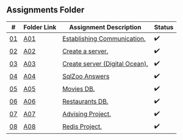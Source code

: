 ## Assignments Folder

|      #      | Folder Link  | Assignment Description         | Status             |
| :---------: | ------------ | ------------------------------ | ------------------ |
| [01](https://docs.google.com/spreadsheets/d/1n1uf3ECitwr9EZwOSsWEhkWfyLMJYezI99-lfbGYo8U/edit#gid=0) | [A01](https://docs.google.com/spreadsheets/d/1n1uf3ECitwr9EZwOSsWEhkWfyLMJYezI99-lfbGYo8U/edit#gid=0) | [Establishing Communication.](https://docs.google.com/spreadsheets/d/1n1uf3ECitwr9EZwOSsWEhkWfyLMJYezI99-lfbGYo8U/edit#gid=0) |:heavy_check_mark:|
| [02](http://192.81.216.230) | [A02](http://192.81.216.230) | [Create a server.](http://192.81.216.230)|:heavy_check_mark:|
| [03](http://192.81.216.230) | [A03](http://192.81.216.230) | [Create server (Digital Ocean).](http://192.81.216.230)|:heavy_check_mark:|
| [04](./A04) | [A04](./A04)  | [SqlZoo Answers](./A04)  |:heavy_check_mark:|
| [05](./A05) | [A05](./A05)  | [Movies DB.](./A05)      |:heavy_check_mark:|
| [06](./A06) | [A06](./A06)  | [Restaurants DB.](./A06) |:heavy_check_mark:|
| [07](./A07) | [A07](./A07)  | [Advising Project.](./A07)|:heavy_check_mark:|
| [08](./A08) | [A08](./A08)  | [Redis Project.](./A08) |:heavy_check_mark:|